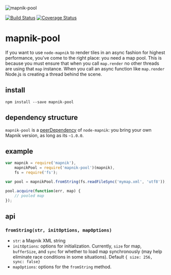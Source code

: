 ![mapnik-pool](https://cloud.githubusercontent.com/assets/83384/4493143/fe155e76-4a46-11e4-81db-61f319910acb.png)

[![Build Status](https://travis-ci.com/mapbox/mapnik-pool.svg?branch=master)](https://travis-ci.com/mapbox/mapnik-pool)
[![Coverage Status](https://coveralls.io/repos/mapbox/mapnik-pool/badge.svg?branch=master&service=github)](https://coveralls.io/github/mapbox/mapnik-pool?branch=master)

# mapnik-pool

If you want to use `node-mapnik` to render tiles in an async fashion for highest performance, you've come to the right place: you need a map pool. This is because you must ensure that when you call `map.render` no other threads are using that `map` instance. When you call an async function like `map.render` Node.js is creating a thread behind the scene.

## install

    npm install --save mapnik-pool

## dependency structure

`mapnik-pool` is a [peerDependency](http://domenic.me/2013/02/08/peer-dependencies/)
of `node-mapnik`: you bring your own Mapnik version, as long as its `~1.0.0`.

## example

```js
var mapnik = require('mapnik'),
    mapnikPool = require('mapnik-pool')(mapnik),
    fs = require('fs');

var pool = mapnikPool.fromString(fs.readFileSync('mymap.xml', 'utf8'));

pool.acquire(function(err, map) {
    // pooled map
});
```

## api

### `fromString(str, initOptions, mapOptions)`

* `str`: a Mapnik XML string
* `initOptions`: options for initialization. Currently, `size` for map, `bufferSize`, and `sync` for whether to load map synchronously (may help eliminate race conditions in some situations). Default `{ size: 256, sync: false}`
* `mapOptions`: options for the `fromString` method.
